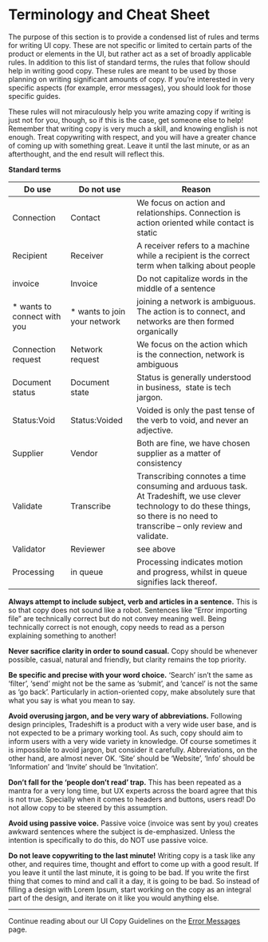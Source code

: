 # Terminology and Cheat Sheet

The purpose of this section is to provide a condensed list of rules and terms for writing UI copy. These are not specific or limited to certain parts of the product or elements in the UI, but rather  act as a set of broadly applicable rules. In addition to this list of standard terms, the rules that follow should help in writing good copy. These rules are meant to be used by those planning on writing significant amounts of copy. If you’re interested in very specific aspects (for example, error messages), you should look for those specific guides. 

These rules will not miraculously help you write amazing copy if writing is just not for you, though, so if this is the case, get someone else to help! Remember that writing copy is very much a skill, and knowing english is not enough. Treat copywriting with respect, and you will have a greater chance of coming up with something great. Leave it until the last minute, or as an afterthought, and the end result will reflect this.

**Standard terms**

| Do use | Do not use | Reason |
| --- | --- | --- |
| Connection | Contact | We focus on action and relationships. Connection is action oriented while contact is static |
| Recipient | Receiver | A receiver refers to a machine while a recipient is the correct term when talking about people |
| invoice | Invoice | Do not capitalize words in the middle of a sentence |
| * wants to connect with you | * wants to join your network | joining a network is ambiguous. The action is to connect, and networks are then formed organically |
| Connection request | Network request | We focus on the action which is the connection, network is ambiguous |
| Document status | Document state | Status is generally understood in business,  state is tech jargon. |
| Status:Void | Status:Voided | Voided is only the past tense of the verb to void, and never an adjective. |
| Supplier | Vendor | Both are fine, we have chosen supplier as a matter of consistency |
| Validate | Transcribe | Transcribing connotes a time consuming and arduous task. At Tradeshift, we use clever technology to do these things, so there is no need to transcribe – only review and validate. |
| Validator | Reviewer | see above |
| Processing | in queue | Processing indicates motion and progress, whilst in queue signifies lack thereof. |


**Always attempt to include subject, verb and articles in a sentence.** This is so that copy does not sound like a robot. Sentences like “Error importing file” are technically correct but do not convey meaning well. Being technically correct is not enough, copy needs to read as a person explaining something to another!

**Never sacrifice clarity in order to sound casual.** Copy should be whenever possible, casual, natural and friendly, but clarity remains the top priority.

**Be specific and precise with your word choice.** ‘Search’ isn’t the same as ‘filter’, ‘send’ might not be the same as ‘submit’, and ‘cancel’ is not the same as ‘go back’. Particularly in action-oriented copy, make absolutely sure that what you say is what you mean to say.

**Avoid overusing jargon, and be very wary of abbreviations.** Following design principles, Tradeshift is a product with a very wide user base, and is not expected to be a primary working tool. As such, copy should aim to inform users with a very wide variety in knowledge. Of course sometimes it is impossible to avoid jargon, but consider it carefully. Abbreviations, on the other hand, are almost never OK. ‘Site’ should be ‘Website’, ‘Info’ should be ‘Information’ and ‘Invite’ should be ‘Invitation’.

**Don’t fall for the ‘people don’t read’ trap.** This has been repeated as a mantra for a very long time, but UX experts across the board agree that this is not true. Specially when it comes to headers and buttons, users read! Do not allow copy to be steered by this assumption.

**Avoid using passive voice.** Passive voice (invoice was sent by you) creates awkward sentences where the subject is de-emphasized. Unless the intention is specifically to do this, do NOT use passive voice.

**Do not leave copywriting to the last minute!** Writing copy is a task like any other, and requires time, thought and effort to come up with a good result. If you leave it until the last minute, it is going to be bad. If you write the first thing that comes to mind and call it a day, it is going to be bad. So instead of filling a design with Lorem Ipsum, start working on the copy as an integral part of the design, and iterate on it like you would anything else.


------------------------------------------------------------------------
Continue reading about our UI Copy Guidelines on the [Error Messages](//ui.tradeshift.com/#design/copy/errors.html) page.
